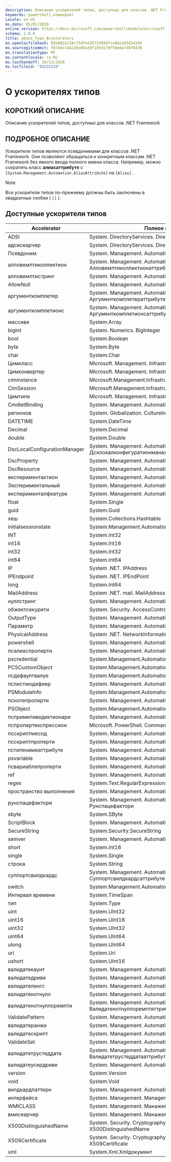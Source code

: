 ```yaml
---
description: Описание ускорителей типов, доступных для классов .NET Framework
keywords: powershell,командлет
Locale: en-US
ms.date: 05/01/2020
online version: https://docs.microsoft.com/powershell/module/microsoft.powershell.core/about/about_type_accelerators?view=powershell-6.0&WT.mc_id=ps-gethelp
schema: 2.0.0
title: about_Type_Accelerators
ms.openlocfilehash: 05b602a118cf5dfed3672d89dfce86e283d24266
ms.sourcegitcommit: f874dc1d4236e06a3df195d179f59e0a7d9f8436
ms.translationtype: MT
ms.contentlocale: ru-RU
ms.lasthandoff: 10/13/2020
ms.locfileid: "93231210"
---
```

# <a name="about-type-accelerators"></a>О ускорителях типов

## <a name="short-desription"></a>КОРОТКИЙ ОПИСАНИЕ
Описание ускорителей типов, доступных для классов .NET Framework

## <a name="long-description"></a>ПОДРОБНОЕ ОПИСАНИЕ

Ускорители типов являются псевдонимами для классов .NET Framework. Они позволяют обращаться к конкретным классам .NET Framework без явного ввода полного имени класса. Например, можно сократить класс **алиасаттрибуте** с `[System.Management.Automation.AliasAttribute]` на `[Alias]` .

> [!NOTE]
> Все ускорители типов по-прежнему должны быть заключены в квадратные скобки ( `[]` ).

## <a name="available-type-accelerators"></a>Доступные ускорители типов

|        Accelerator          |                           Полное имя класса                           |
|---------------------------- | ------------------------------------------------------------------- |
|ADSI                         | System. DirectoryServices. DirectoryEntry                             |
|адсисеарчер                 | System. DirectoryServices. DirectorySearcher                          |
|Псевдоним                        | System. Management. Automation. Алиасаттрибуте                         |
|алловемптиколлектион         | System. Management. Automation. Алловемптиколлектионаттрибуте          |
|алловемптистринг             | System. Management. Automation. Алловемптистрингаттрибуте              |
|AllowNull                    | System. Management. Automation. Алловнуллаттрибуте                     |
|аргументкомплетер            | System. Management. Automation. Аргументкомплетераттрибуте             |
|аргументкомплетионс          | System. Management. Automation. Аргументкомплетионсаттрибуте           |
|массиве                        | System.Array                                                        |
|bigint                       | System. Numerics. BigInteger                                          |
|bool                         | System.Boolean                                                      |
|byte                         | System.Byte                                                         |
|char                         | System.Char                                                         |
|Цимкласс                     | Microsoft. Management. Infrastructure. Цимкласс                        |
|Цимконвертер                 | Microsoft. Management. Infrastructure. Цимконвертер                    |
|ciminstance                  | Microsoft.Management.Infrastructure.CimInstance                     |
|CimSession                   | Microsoft.Management.Infrastructure.CimSession                      |
|Цимтипе                      | Microsoft. Management. Infrastructure. Цимтипе                         |
|CmdletBinding                | System. Management. Automation. Кмдлетбиндингаттрибуте                 |
|регионов                  | System. Globalization. CultureInfo                                    |
|DATETIME                     | System.DateTime                                                     |
|Decimal                      | System.Decimal                                                      |
|double                       | System.Double                                                       |
|DscLocalConfigurationManager | System. Management. Automation. Дсклокалконфигуратионманажераттрибуте  |
|DscProperty                  | System. Management. Automation. Дскпропертяттрибуте                   |
|DscResource                  | System. Management. Automation. Дскресаурцеаттрибуте                   |
|експериментактион             | System. Management. Automation. Експериментактион                       |
|Экспериментальный                 | System. Management. Automation. Експерименталаттрибуте                  |
|експерименталфеатуре          | System. Management. Automation. Експерименталфеатуре                    |
|float                        | System.Single                                                       |
|guid                         | System.Guid                                                         |
|хеш                    | System.Collections.Hashtable                                        |
|initialsessionstate          | System.Management.Automation.Runspaces.IniТиалсессионстате          |
|INT                          | System.Int32                                                        |
|int16                        | System.Int16                                                        |
|int32                        | System.Int32                                                        |
|int64                        | System.Int64                                                        |
|IP                    | System .NET. IPAddress                                                |
|IPEndpoint                   | System .NET. IPEndPoint                                               |
|long                         | System.Int64                                                        |
|MailAddress                  | System .NET. mail. MailAddress                                         |
|нуллстринг                   | System. Management. Automation. Language. Нуллстринг                    |
|обжектсекурити               | System. Security. AccessControl. Обжектсекурити                        |
|OutputType                   | System. Management. Automation. Аутпуттипеаттрибуте                    |
|Параметр                    | System. Management. Automation. Параметераттрибуте                     |
|PhysicalAddress              | System .NET. NetworkInformation. PhysicalAddress                       |
|powershell                   | System. Management. Automation. PowerShell                             |
|псалиаспроперти              | System. Management. Automation. Псалиаспроперти                        |
|pscredential                 | System.Management.Automation.PSCredential                           |
|PCSCustomObject               | System.Management.Automation.PSObject                               |
|псдефаултвалуе               | System.Management.Automation.PSDЕфаултвалуеаттрибуте                |
|пслистмодифиер               | System. Management. Automation. Пслистмодифиер                         |
|PSModuleInfo                 | System.Management.Automation.PSModuleInfo                           |
|пснотепроперти               | System. Management. Automation. Пснотепроперти                         |
|PSObject                     | System.Management.Automation.PSObject                               |
|пспримитиведиктионари        | System. Management. Automation. Пспримитиведиктионари                  |
|пспропертекспрессион         | Microsoft. PowerShell. Commands. Пспропертекспрессион                  |
|псскриптмесод               | System. Management. Automation. Псскриптмесод                         |
|псскриптпроперти             | System. Management. Automation. Псскриптпроперти                       |
|пстипенамеаттрибуте          | System. Management. Automation. Пстипенамеаттрибуте                    |
|psvariable                   | System. Management. Automation. PSVariable                             |
|псвариаблепроперти           | System. Management. Automation. Псвариаблепроперти                     |
|ref                          | System. Management. Automation. Псреференце                            |
|regex                        | System.Text.RegularExpressions.Regex                                |
|пространство выполнения                     | System. Management. Automation. пространства выполнения                     |
|рунспацефактори              | System. Management. Automation. пространства выполнения. Рунспацефактори              |
|sbyte                        | System.SByte                                                        |
|ScriptBlock                  | System. Management. Automation. ScriptBlock                            |
|SecureString                 | System.Security.SecureString                                        |
|semver                       | System. Management. Automation. Семантикверсион                        |
|short                        | System.Int16                                                        |
|single                       | System.Single                                                       |
|строка                       | System.String                                                       |
|суппортсвилдкардс            | System. Management. Automation. Суппортсвилдкардсаттрибуте             |
|switch                       | System.Management.Automation.SwitchParameter                        |
|Интервал времени                     | System.TimeSpan                                                     |
|тип                         | System.Type                                                         |
|uint                         | System.UInt32                                                       |
|uint16                       | System.UInt16                                                       |
|uint32                       | System.UInt32                                                       |
|uint64                       | System.UInt64                                                       |
|ulong                        | System.UInt64                                                       |
|uri                          | System.Uri                                                          |
|ushort                       | System.UInt16                                                       |
|валидатекаунт                | System. Management. Automation. Валидатекаунтаттрибуте                 |
|валидатедриве                | System. Management. Automation. Валидатедривеаттрибуте                 |
|валидателенгс               | System. Management. Automation. Валидателенгсаттрибуте                |
|валидатенотнулл              | System. Management. Automation. Валидатенотнуллаттрибуте               |
|валидатенотнуллоремпти       | System. Management. Automation. Валидатенотнуллоремптяттрибуте        |
|ValidatePattern              | System. Management. Automation. Валидатепаттернаттрибуте               |
|валидатеранже                | System. Management. Automation. Валидатеранжеаттрибуте                 |
|валидатескрипт               | System. Management. Automation. Валидатескриптаттрибуте                |
|ValidateSet                  | System. Management. Automation. Валидатесетаттрибуте                   |
|валидатетрустеддата          | System. Management. Automation. Валидатетрустеддатааттрибуте           |
|валидатеусердриве            | System. Management. Automation. Валидатеусердривеаттрибуте             |
|version                      | System.Version                                                      |
|void                         | System.Void                                                         |
|вилдкардпаттерн              | System. Management. Automation. Вилдкардпаттерн                        |
|интерфейса                          | System. Management. ManagementObject                                  |
|WMICLASS                     | System. Management. Манажементкласс                                   |
|вмисеарчер                  | System. Management. Манажементобжектсеарчер                          |
|X500DistinguishedName        | System. Security. Cryptography. X509Certificates. X500DistinguishedName |
|X509Certificate              | System. Security. Cryptography. X509Certificates. X509Certificate       |
|xml                          | System.Xml.Xmlдокумент                                              |
